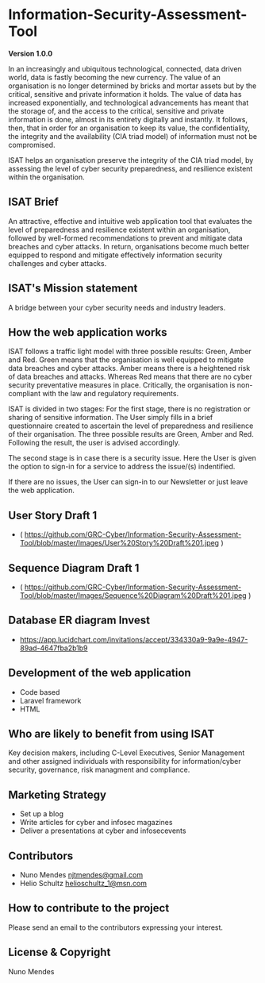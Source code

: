 # Information-Security-Assessment-Tool

**Version 1.0.0**

In an increasingly and ubiquitous technological, connected, data driven world, data is fastly becoming the new currency. The value of an organisation is no longer determined by bricks and mortar assets but by the critical, sensitive and private information it holds. The value of data has increased exponentially, and technological advancements has meant that the storage of, and the access to the critical, sensitive and private information is done, almost in its entirety digitally and instantly. It follows, then, that in order for an organisation to keep its value, the confidentiality, the integrity and the availability (CIA triad model) of information must not be compromised.

ISAT helps an organisation preserve the integrity of the CIA triad model, by assessing the level of cyber security preparedness, and resilience existent within the organisation. 

## ISAT Brief 

An attractive, effective and intuitive web application tool that evaluates the level of preparedness and resilience existent within an organisation, followed by well-formed recommendations to  prevent and mitigate data breaches and cyber attacks. In return, organisations become much better equipped to respond and mitigate effectively information security challenges and cyber attacks. 

## ISAT's Mission statement

A bridge between your cyber security needs and industry leaders.

## How the web application works

ISAT follows a traffic light model with three possible results: Green, Amber and Red. Green means that the organisation is well equipped to mitigate data breaches and cyber attacks. Amber means there is a heightened risk of data breaches and attacks. Whereas Red means that there are no cyber security preventative measures in place. Critically, the organisation is non-compliant with the law and regulatory requirements.

ISAT is divided in two stages: For the first stage, there is no registration or sharing of sensitive information. The User simply fills in a brief questionnaire created to ascertain the level of preparedness and resilience of their organisation. The three possible results are Green, Amber and Red. Following the result, the user is advised accordingly. 

The second stage is in case there is a security issue. Here the User is given the option to sign-in for a service to address the issue/(s) indentified.

If there are no issues, the User can sign-in to our Newsletter or just leave the web application.

## User Story Draft 1

- ( https://github.com/GRC-Cyber/Information-Security-Assessment-Tool/blob/master/Images/User%20Story%20Draft%201.jpeg )

## Sequence Diagram Draft 1

- ( https://github.com/GRC-Cyber/Information-Security-Assessment-Tool/blob/master/Images/Sequence%20Diagram%20Draft%201.jpeg )

## Database ER diagram Invest 

- <https://app.lucidchart.com/invitations/accept/334330a9-9a9e-4947-89ad-4647fba2b1b9> 

## Development of the web application

- Code based
- Laravel framework
- HTML

## Who are likely to benefit from using ISAT

Key decision makers, including C-Level Executives, Senior Management and other assigned individuals with responsibility for information/cyber security, governance, risk managment and compliance.

## Marketing Strategy

- Set up a blog
- Write articles for cyber and infosec magazines
- Deliver a presentations at cyber and infosecevents

## Contributors

- Nuno Mendes <njtmendes@gmail.com>
- Helio Schultz <helioschultz_1@msn.com>

## How to contribute to the project

Please send an email to the contributors expressing your interest.

## License & Copyright

Nuno Mendes
